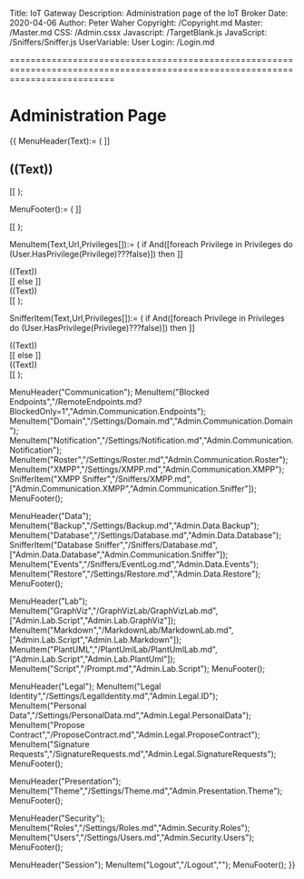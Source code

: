 ﻿Title: IoT Gateway
Description: Administration page of the IoT Broker
Date: 2020-04-06
Author: Peter Waher
Copyright: /Copyright.md
Master: /Master.md
CSS: /Admin.cssx
Javascript: /TargetBlank.js
JavaScript: /Sniffers/Sniffer.js
UserVariable: User
Login: /Login.md

================================================================================================================================

Administration Page
=======================

{{
MenuHeader(Text):=
(
	]]<h2 class="menuHeader">((Text))</h2>
<div class="menuItems"/>
[[
);

MenuFooter():=
(
	]]</div>
[[
);

MenuItem(Text,Url,Privileges[]):=
(
	if And([foreach Privilege in Privileges do (User.HasPrivilege(Privilege)???false)]) then
		]]<div class="menuItem" onclick="OpenPage('((Url))')"><div class="menuItemContent">((Text))</div></div>
[[ else ]]<div class="menuItemDisabled"><div class="menuItemContent">((Text))</div></div>
[[
);

SnifferItem(Text,Url,Privileges[]):=
(
	if And([foreach Privilege in Privileges do (User.HasPrivilege(Privilege)???false)]) then
		]]<div class="menuItem" onclick="OpenSniffer('((Url))')"><div class="menuItemContent">((Text))</div></div>
[[ else ]]<div class="menuItemDisabled"><div class="menuItemContent">((Text))</div></div>
[[
);

MenuHeader("Communication");
MenuItem("Blocked Endpoints","/RemoteEndpoints.md?BlockedOnly=1","Admin.Communication.Endpoints");
MenuItem("Domain","/Settings/Domain.md","Admin.Communication.Domain");
MenuItem("Notification","/Settings/Notification.md","Admin.Communication.Notification");
MenuItem("Roster","/Settings/Roster.md","Admin.Communication.Roster");
MenuItem("XMPP","/Settings/XMPP.md","Admin.Communication.XMPP");
SnifferItem("XMPP Sniffer","/Sniffers/XMPP.md",["Admin.Communication.XMPP","Admin.Communication.Sniffer"]);
MenuFooter();

MenuHeader("Data");
MenuItem("Backup","/Settings/Backup.md","Admin.Data.Backup");
MenuItem("Database","/Settings/Database.md","Admin.Data.Database");
SnifferItem("Database Sniffer","/Sniffers/Database.md",["Admin.Data.Database","Admin.Communication.Sniffer"]);
MenuItem("Events","/Sniffers/EventLog.md","Admin.Data.Events");
MenuItem("Restore","/Settings/Restore.md","Admin.Data.Restore");
MenuFooter();

MenuHeader("Lab");
MenuItem("GraphViz","/GraphVizLab/GraphVizLab.md",["Admin.Lab.Script","Admin.Lab.GraphViz"]);
MenuItem("Markdown","/MarkdownLab/MarkdownLab.md",["Admin.Lab.Script","Admin.Lab.Markdown"]);
MenuItem("PlantUML","/PlantUmlLab/PlantUmlLab.md",["Admin.Lab.Script","Admin.Lab.PlantUml"]);
MenuItem("Script","/Prompt.md","Admin.Lab.Script");
MenuFooter();

MenuHeader("Legal");
MenuItem("Legal Identity","/Settings/LegalIdentity.md","Admin.Legal.ID");
MenuItem("Personal Data","/Settings/PersonalData.md","Admin.Legal.PersonalData");
MenuItem("Propose Contract","/ProposeContract.md","Admin.Legal.ProposeContract");
MenuItem("Signature Requests","/SignatureRequests.md","Admin.Legal.SignatureRequests");
MenuFooter();

MenuHeader("Presentation");
MenuItem("Theme","/Settings/Theme.md","Admin.Presentation.Theme");
MenuFooter();

MenuHeader("Security");
MenuItem("Roles","/Settings/Roles.md","Admin.Security.Roles");
MenuItem("Users","/Settings/Users.md","Admin.Security.Users");
MenuFooter();

MenuHeader("Session");
MenuItem("Logout","/Logout","");
MenuFooter();
}}